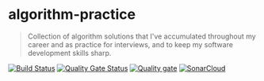 # algorithm-practice
> Collection of algorithm solutions that I've accumulated throughout my career and as practice for interviews, and to keep my software development skills sharp.

[![Build Status](https://travis-ci.com/joquijada/algorithm-practice.svg?branch=master)](https://travis-ci.com/joquijada/algorithm-practice)
[![Quality Gate Status](https://sonarcloud.io/api/project_badges/measure?project=joquijada_algorithm-practice&metric=alert_status)](https://sonarcloud.io/dashboard?id=joquijada_algorithm-practice)
[![Quality gate](https://sonarcloud.io/api/project_badges/quality_gate?project=joquijada_algorithm-practice)](https://sonarcloud.io/dashboard?id=joquijada_algorithm-practice)
[![SonarCloud](https://sonarcloud.io/images/project_badges/sonarcloud-white.svg)](https://sonarcloud.io/dashboard?id=joquijada_algorithm-practice)
